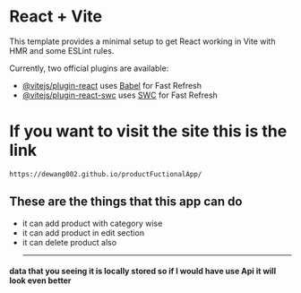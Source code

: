 # React + Vite

This template provides a minimal setup to get React working in Vite with HMR and some ESLint rules.

Currently, two official plugins are available:

- [@vitejs/plugin-react](https://github.com/vitejs/vite-plugin-react/blob/main/packages/plugin-react/README.md) uses [Babel](https://babeljs.io/) for Fast Refresh
- [@vitejs/plugin-react-swc](https://github.com/vitejs/vite-plugin-react-swc) uses [SWC](https://swc.rs/) for Fast Refresh
# If you want to visit the site this is the link
```
https://dewang002.github.io/productFuctionalApp/
```
## These are the things that this app can do 
* it can add product with category wise
* it can add product in edit section 
* it can delete product also
  ***
#### data that you seeing it is locally stored so if I would have use Api it will look even better
